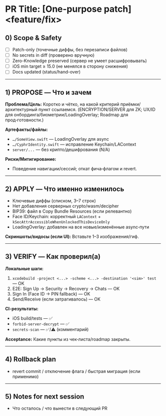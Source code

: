 # PR Title: [One-purpose patch] <feature/fix>

## 0) Scope & Safety
- [ ] Patch-only (точечные диффы, без перезаписи файлов)
- [ ] No secrets in diff (проверено вручную)
- [ ] Zero-Knowledge preserved (сервер не умеет расшифровывать)
- [ ] iOS min target ≥ 15.0 (не менялся в сторону снижения)
- [ ] Docs updated (status/hand-over)

---

## 1) PROPOSE — Что и зачем
**Проблема/Цель:**
Коротко и чётко, на какой критерий приёмки/архитектурный пункт ссылаемся.
(ENCRYPTION/SERVER для ZK; UX/ID для онбординга/биометрии/LoadingOverlay; Roadmap для прод‑готовности.)

**Артефакты/файлы:**
- `…/SomeView.swift` — LoadingOverlay для async
- `…/CyphrIdentity.swift` — исправление Keychain/LAContext
- `server/...` — без крипто/дешифрования (N/A)

**Риски/Митигирование:**
- Поведение навигации/сессий; откат фича‑флагом и revert.

---

## 2) APPLY — Что именно изменилось
- Ключевые диффы (списком, 3–7 строк)
- Нет добавления серверных crypto/wasm/decipher
- BIP39: файл в Copy Bundle Resources (если релевантно)
- Face ID/Keychain: корректный `LAContext` + `kSecAttrAccessibleWhenUnlockedThisDeviceOnly`
- LoadingOverlay: добавлен на все новые/изменённые async‑пути

**Скриншоты/видосы (если UI):**
Вставьте 1–3 изображения/гиф.

---

## 3) VERIFY — Как проверил(а)
**Локальные шаги:**
1. `xcodebuild -project <...> -scheme <...> -destination '<sim>' test` — OK
2. E2E: Sign Up → Security → Recovery → Chats — OK
3. Sign In (Face ID → PIN fallback) — OK
4. Send/Receive (если затрагивалось) — OK

**CI‑результаты:**
- iOS build/tests — ✅
- `forbid-server-decrypt` — ✅
- `secrets-scan` — ✅/⚠️ (комментарий)

**Acceptance:**
Какие пункты из чек‑листа/roadmap закрыты.

---

## 4) Rollback plan
- revert commit / отключение флага / быстрая миграция (если применимо)

---

## 5) Notes for next session
- Что осталось / что вынести в следующий PR
